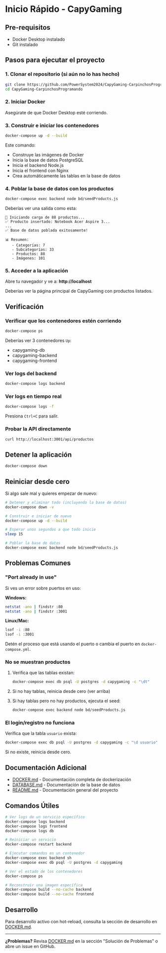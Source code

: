 # Inicio Rápido - CapyGaming

## Pre-requisitos

- Docker Desktop instalado
- Git instalado

## Pasos para ejecutar el proyecto

### 1. Clonar el repositorio (si aún no lo has hecho)

```bash
git clone https://github.com/PowerSystem2024/CapyGaming-CarpinchosProgramando.git
cd CapyGaming-CarpinchosProgramando
```

### 2. Iniciar Docker

Asegúrate de que Docker Desktop esté corriendo.

### 3. Construir e iniciar los contenedores

```bash
docker-compose up -d --build
```

Este comando:
- Construye las imágenes de Docker
- Inicia la base de datos PostgreSQL
- Inicia el backend Node.js
- Inicia el frontend con Nginx
- Crea automáticamente las tablas en la base de datos

### 4. Poblar la base de datos con los productos

```bash
docker-compose exec backend node bd/seedProducts.js
```

Deberías ver una salida como esta:
```
🌱 Iniciando carga de 88 productos...
✅ Producto insertado: Notebook Acer Aspire 3...
...
✅ Base de datos poblada exitosamente!

📊 Resumen:
   - Categorías: 7
   - Subcategorías: 33
   - Productos: 88
   - Imágenes: 101
```

### 5. Acceder a la aplicación

Abre tu navegador y ve a: **http://localhost**

Deberías ver la página principal de CapyGaming con productos listados.

## Verificación

### Verificar que los contenedores estén corriendo

```bash
docker-compose ps
```

Deberías ver 3 contenedores `Up`:
- capygaming-db
- capygaming-backend
- capygaming-frontend

### Ver logs del backend

```bash
docker-compose logs backend
```

### Ver logs en tiempo real

```bash
docker-compose logs -f
```

Presiona `Ctrl+C` para salir.

### Probar la API directamente

```bash
curl http://localhost:3001/api/productos
```

## Detener la aplicación

```bash
docker-compose down
```

## Reiniciar desde cero

Si algo sale mal y quieres empezar de nuevo:

```bash
# Detener y eliminar todo (incluyendo la base de datos)
docker-compose down -v

# Construir e iniciar de nuevo
docker-compose up -d --build

# Esperar unos segundos a que todo inicie
sleep 15

# Poblar la base de datos
docker-compose exec backend node bd/seedProducts.js
```

## Problemas Comunes

### "Port already in use"

Si ves un error sobre puertos en uso:

**Windows:**
```bash
netstat -ano | findstr :80
netstat -ano | findstr :3001
```

**Linux/Mac:**
```bash
lsof -i :80
lsof -i :3001
```

Detén el proceso que está usando el puerto o cambia el puerto en `docker-compose.yml`.

### No se muestran productos

1. Verifica que las tablas existan:
   ```bash
   docker-compose exec db psql -U postgres -d capygaming -c "\dt"
   ```

2. Si no hay tablas, reinicia desde cero (ver arriba)

3. Si hay tablas pero no hay productos, ejecuta el seed:
   ```bash
   docker-compose exec backend node bd/seedProducts.js
   ```

### El login/registro no funciona

Verifica que la tabla `usuario` exista:
```bash
docker-compose exec db psql -U postgres -d capygaming -c "\d usuario"
```

Si no existe, reinicia desde cero.

## Documentación Adicional

- [DOCKER.md](DOCKER.md) - Documentación completa de dockerización
- [DATABASE.md](DATABASE.md) - Documentación de la base de datos
- [README.md](README.md) - Documentación general del proyecto

## Comandos Útiles

```bash
# Ver logs de un servicio específico
docker-compose logs backend
docker-compose logs frontend
docker-compose logs db

# Reiniciar un servicio
docker-compose restart backend

# Ejecutar comandos en un contenedor
docker-compose exec backend sh
docker-compose exec db psql -U postgres -d capygaming

# Ver el estado de los contenedores
docker-compose ps

# Reconstruir una imagen específica
docker-compose build --no-cache backend
docker-compose build --no-cache frontend
```

## Desarrollo

Para desarrollo activo con hot-reload, consulta la sección de desarrollo en [DOCKER.md](DOCKER.md).

---

**¿Problemas?** Revisa [DOCKER.md](DOCKER.md) en la sección "Solución de Problemas" o abre un issue en GitHub.
